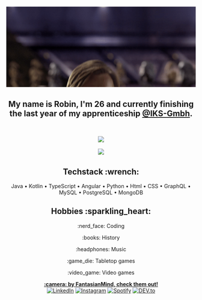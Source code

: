 <p align="center">
  <img alt="Hello There" src="img/hello-there.gif">
</p>


<h2 align="center">
  My name is <strong>Robin</strong>, I'm 26 and currently finishing the last year of my apprenticeship <a href="https://github.com/iks-gmbh" target="_blank">@IKS-Gmbh</a>.
</h2>
<br>
<p align="center">
  <img src="https://github-readme-stats.vercel.app/api?username=iks-ploetzwich&show_icons=true&count_private=true&theme=onedark" />
</p>
<p align="center">
  <img src="https://github-readme-stats.vercel.app/api/top-langs/?username=iks-ploetzwich&count_private=true&theme=onedark" />
</p>

<h2 align="center">Techstack :wrench:</h2>
<p align="center">Java • Kotlin • TypeScript • Angular • Python • Html • CSS • GraphQL • MySQL • PostgreSQL • MongoDB</p>

<h2 align="center">Hobbies :sparkling_heart:</h2>
<p align="center">:nerd_face: Coding</p>
<p align="center">:books: History</p>
<p align="center">:headphones: Music</p>
<p align="center">:game_die: Tabletop games</p>
<p align="center">:video_game: Video games</p>

<p align="center">
<a href="https://www.instagram.com/fantasianmind_art/" target="_blank"><strong>:camera: by FantasianMind, check them out!</strong></a><br>
<a href="https://www.linkedin.com/in/ploetzwich/" target="_blank"><img src="https://img.shields.io/badge/LinkedIn-%230077B5.svg?&style=flat-square&logo=linkedin&logoColor=white" alt="LinkedIn"></a>
<a href="https://www.instagram.com/rwbn_" target="_blank"><img src="https://img.shields.io/badge/Instagram-%23E4405F.svg?&style=flat-square&logo=instagram&logoColor=white" alt="Instagram"></a>
<a href="https://open.spotify.com/user/1127312991?si=u6qohe5sTp2t6TyZRqUfog" target="_blank"><img src="https://img.shields.io/badge/Spotify-%231ED760.svg?&style=flat-square&logo=spotify&logoColor=white" alt="Spotify"></a>
<a href="https://dev.to/iksploetzwich" target="_blank"><img src="https://img.shields.io/badge/DEV-%230A0A0A.svg?&style=flat-square&logo=DEV.to&logoColor=white" alt="DEV.to"></a>
</p>
